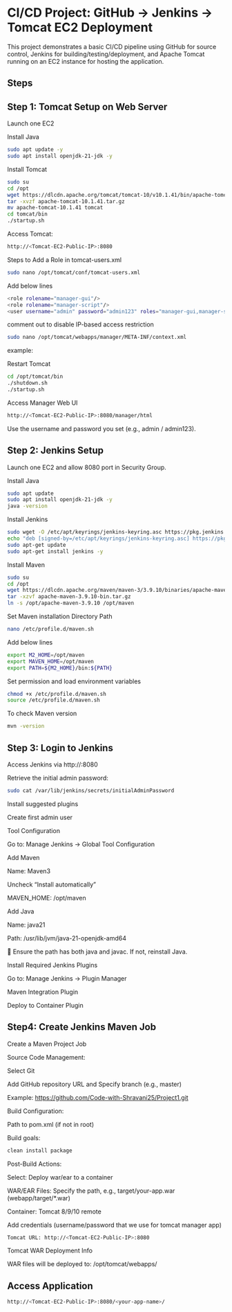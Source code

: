 
# CI/CD Project: GitHub → Jenkins → Tomcat EC2 Deployment
This project demonstrates a basic CI/CD pipeline using GitHub for source control, Jenkins for building/testing/deployment, and Apache Tomcat running on an EC2 instance for hosting the application.


## Steps
## Step 1: Tomcat Setup on Web Server
Launch one EC2

Install Java

```bash
sudo apt update -y
sudo apt install openjdk-21-jdk -y
```
Install Tomcat

```bash
sudo su
cd /opt
wget https://dlcdn.apache.org/tomcat/tomcat-10/v10.1.41/bin/apache-tomcat-10.1.41.tar.gz  
tar -xvzf apache-tomcat-10.1.41.tar.gz
mv apache-tomcat-10.1.41 tomcat 
cd tomcat/bin
./startup.sh
```
Access Tomcat:
```bash
http://<Tomcat-EC2-Public-IP>:8080
```

Steps to Add a Role in tomcat-users.xml
```bash
sudo nano /opt/tomcat/conf/tomcat-users.xml
```
Add below lines
```bash
<role rolename="manager-gui"/>
<role rolename="manager-script"/>
<user username="admin" password="admin123" roles="manager-gui,manager-script"/>
```
comment out <Valve> to disable IP-based access restriction 
```bash
sudo nano /opt/tomcat/webapps/manager/META-INF/context.xml
```
example:
<Context antiResourceLocking="false" privileged="true" >
 <!-- <Valve className="org.apache.catalina.valves.RemoteAddrValve"
         allow="127\.\d+\.\d+\.\d+|::1"/>
-->
</Context>


Restart Tomcat
```bash
cd /opt/tomcat/bin
./shutdown.sh
./startup.sh
```

Access Manager Web UI
```bash
http://<Tomcat-EC2-Public-IP>:8080/manager/html
```
Use the username and password you set (e.g., admin / admin123).

## Step 2: Jenkins Setup 
Launch one EC2 and allow 8080 port in Security Group.

Install Java
```bash
sudo apt update
sudo apt install openjdk-21-jdk -y
java -version
```
Install Jenkins
```bash
sudo wget -O /etc/apt/keyrings/jenkins-keyring.asc https://pkg.jenkins.io/debian-stable/jenkins.io-2023.key
echo "deb [signed-by=/etc/apt/keyrings/jenkins-keyring.asc] https://pkg.jenkins.io/debian-stable binary/" | sudo tee /etc/apt/sources.list.d/jenkins.list > /dev/null
sudo apt-get update
sudo apt-get install jenkins -y
```
Install Maven
```bash
sudo su
cd /opt
wget https://dlcdn.apache.org/maven/maven-3/3.9.10/binaries/apache-maven-3.9.10-bin.tar.gz
tar -xzvf apache-maven-3.9.10-bin.tar.gz
ln -s /opt/apache-maven-3.9.10 /opt/maven
```
Set Maven installation Directory Path
```bash
nano /etc/profile.d/maven.sh 
```
Add below lines
```bash
export M2_HOME=/opt/maven
export MAVEN_HOME=/opt/maven
export PATH=${M2_HOME}/bin:${PATH}
```
Set permission and load environment variables
```bash
chmod +x /etc/profile.d/maven.sh
source /etc/profile.d/maven.sh 
```
To check Maven version
```bash
mvn -version
```
## Step 3: Login to Jenkins

Access Jenkins via http://<Jenkins-EC2-Public-IP>:8080

Retrieve the initial admin password:
```bash
sudo cat /var/lib/jenkins/secrets/initialAdminPassword
```
Install suggested plugins

Create first admin user

Tool Configuration

Go to: Manage Jenkins → Global Tool Configuration

Add Maven

Name: Maven3

Uncheck “Install automatically”

MAVEN_HOME: /opt/maven

Add Java

Name: java21

Path: /usr/lib/jvm/java-21-openjdk-amd64

📌 Ensure the path has both java and javac. If not, reinstall Java.

Install Required Jenkins Plugins

Go to: Manage Jenkins → Plugin Manager

Maven Integration Plugin

Deploy to Container Plugin

## Step4: Create Jenkins Maven Job

Create a Maven Project Job

Source Code Management:

Select Git

Add GitHub repository URL and Specify branch (e.g., master)

Example: https://github.com/Code-with-Shravani25/Project1.git

Build Configuration:

Path to pom.xml (if not in root)

Build goals:

```bash
clean install package
```

Post-Build Actions:

Select: Deploy war/ear to a container

WAR/EAR Files: Specify the path, e.g., target/your-app.war (webapp/target/*.war)

Container: Tomcat 8/9/10 remote

Add credentials (username/password that we use for tomcat manager app)
```bash
Tomcat URL: http://<Tomcat-EC2-Public-IP>:8080
```
Tomcat WAR Deployment Info

WAR files will be deployed to: /opt/tomcat/webapps/

## Access Application

```bash
http://<Tomcat-EC2-Public-IP>:8080/<your-app-name>/
```


